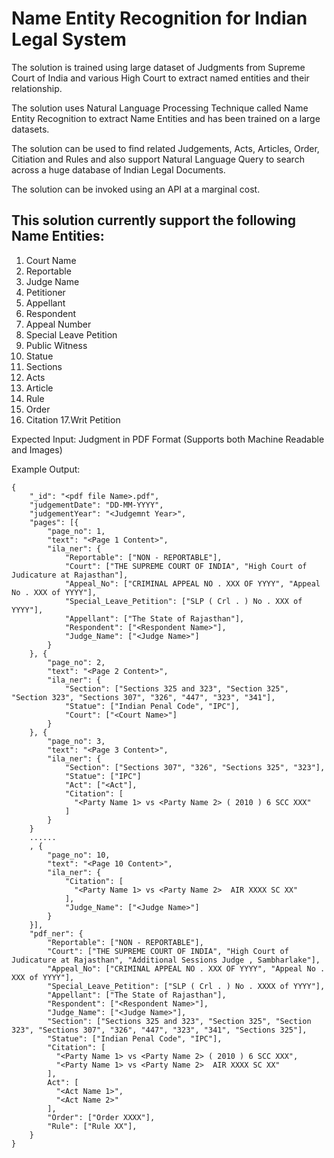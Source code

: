# Name Entity Recognition for Indian Legal System

The solution is trained using large dataset of Judgments from Supreme Court of India and various High Court to extract named entities and their relationship.

The solution uses Natural Language Processing Technique called Name Entity Recognition to extract Name Entities and has been trained on a large datasets. 

The solution can be used to find related Judgements, Acts, Articles, Order, Citiation and Rules and also support Natural Language Query to search across a huge database of Indian Legal Documents. 


The solution can be invoked using an API at a marginal cost. 

## This solution currently support the following Name Entities:

1. Court Name
2. Reportable
3. Judge Name
4. Petitioner
5. Appellant
6. Respondent
7. Appeal Number
8. Special Leave Petition
9. Public Witness
10. Statue
11. Sections
12. Acts
13. Article
14. Rule
15. Order
16. Citation
17.Writ Petition


Expected Input: Judgment in PDF Format (Supports both Machine Readable and Images)

Example Output:
```
{
    "_id": "<pdf file Name>.pdf",
    "judgementDate": "DD-MM-YYYY",
    "judgementYear": "<Judgemnt Year>",
    "pages": [{
        "page_no": 1,
        "text": "<Page 1 Content>",
        "ila_ner": {
            "Reportable": ["NON - REPORTABLE"],
            "Court": ["THE SUPREME COURT OF INDIA", "High Court of Judicature at Rajasthan"],
            "Appeal_No": ["CRIMINAL APPEAL NO . XXX OF YYYY", "Appeal No . XXX of YYYY"],
            "Special_Leave_Petition": ["SLP ( Crl . ) No . XXX of YYYY"],
            "Appellant": ["The State of Rajasthan"],
            "Respondent": ["<Respondent Name>"],
            "Judge_Name": ["<Judge Name>"]
        }
    }, {
        "page_no": 2,
        "text": "<Page 2 Content>",
        "ila_ner": {
            "Section": ["Sections 325 and 323", "Section 325", "Section 323", "Sections 307", "326", "447", "323", "341"],
            "Statue": ["Indian Penal Code", "IPC"],
            "Court": ["<Court Name>"]
        }
    }, {
        "page_no": 3,
        "text": "<Page 3 Content>",
        "ila_ner": {
            "Section": ["Sections 307", "326", "Sections 325", "323"],
            "Statue": ["IPC"]
            "Act": ["<Act"],
            "Citation": [
              "<Party Name 1> vs <Party Name 2> ( 2010 ) 6 SCC XXX"
            ]
        }
    }
    ......
    , {
        "page_no": 10,
        "text": "<Page 10 Content>",
        "ila_ner": {
            "Citation": [
              "<Party Name 1> vs <Party Name 2>  AIR XXXX SC XX"
            ],
            "Judge_Name": ["<Judge Name>"]
        }
    }],
    "pdf_ner": {
        "Reportable": ["NON - REPORTABLE"],
        "Court": ["THE SUPREME COURT OF INDIA", "High Court of Judicature at Rajasthan", "Additional Sessions Judge , Sambharlake"],
        "Appeal_No": ["CRIMINAL APPEAL NO . XXX OF YYYY", "Appeal No . XXX of YYYY"],
        "Special_Leave_Petition": ["SLP ( Crl . ) No . XXXX of YYYY"],
        "Appellant": ["The State of Rajasthan"],
        "Respondent": ["<Respondent Name>"],
        "Judge_Name": ["<Judge Name>"],
        "Section": ["Sections 325 and 323", "Section 325", "Section 323", "Sections 307", "326", "447", "323", "341", "Sections 325"],
        "Statue": ["Indian Penal Code", "IPC"],
        "Citation": [
          "<Party Name 1> vs <Party Name 2> ( 2010 ) 6 SCC XXX", 
          "<Party Name 1> vs <Party Name 2>  AIR XXXX SC XX"
        ],
        Act": [
          "<Act Name 1>", 
          "<Act Name 2>"
        ],
        "Order": ["Order XXXX"],
        "Rule": ["Rule XX"],
    }
}
```
